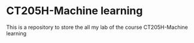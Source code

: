 # CT205H-Machine learning

This is a repository to store the all my lab of the course CT205H-Machine learning
